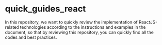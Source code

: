 # quick_guides_react
In this repository, we want to quickly review the implementation of ReactJS-related technologies according to the instructions and examples in the document, so that by reviewing this repository, you can quickly find all the codes and best practices.
